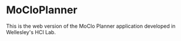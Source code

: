 MoCloPlanner
============

This is the web version of the MoClo Planner application developed in Wellesley's HCI Lab. 
